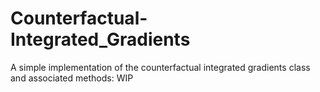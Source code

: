 # Counterfactual-Integrated_Gradients
A simple implementation of the counterfactual integrated gradients class and associated methods: WIP
